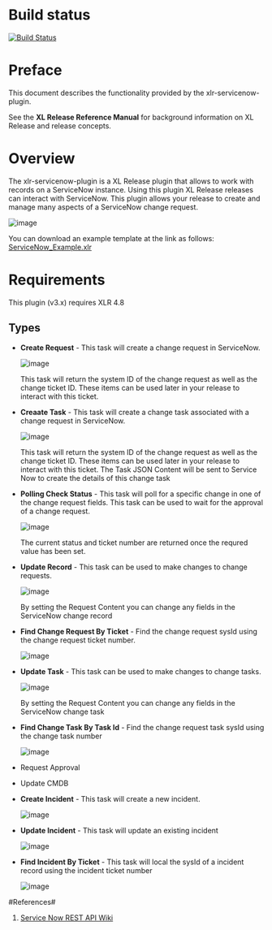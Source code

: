 # Build status #

[![Build Status](https://travis-ci.org/xebialabs-community/xlr-servicenow-plugin.svg?branch=master)](https://travis-ci.org/xebialabs-community/xlr-servicenow-plugin)

# Preface #

This document describes the functionality provided by the xlr-servicenow-plugin.

See the **XL Release Reference Manual** for background information on XL Release and release concepts.

# Overview #

The xlr-servicenow-plugin is a XL Release plugin that allows to work with records on a ServiceNow instance.  Using this plugin XL Release releases can interact with ServiceNow.  This plugin allows your release to create and manage many aspects of a ServiceNow change request.

![image](images/ReleaseExample.png)

You can download an example template at the link as follows:
[ServiceNow_Example.xlr](images/ServiceNow_Example.xlr)

# Requirements #

This plugin (v3.x) requires XLR 4.8

## Types ##


+ **Create Request** - This task will create a change request in ServiceNow.

	![image](images/CreateRequest.png)
	
	This task will return the system ID of the change request as well as the change ticket ID.  These items can be used later in your release to interact with this ticket.		
	 

+ **Creaate Task** - This task will create a change task associated with a change request in ServiceNow.

	![image](images/CreateTask.png)
	
	This task will return the system ID of the change request as well as the change ticket ID.  These items can be used later in your release to interact with this ticket.  The Task JSON Content will be sent to Service Now to create the details of this change task

+ **Polling Check Status** - This task will poll for a specific change in one of the change request fields.  This task can be used to wait for the approval of a change request.

	![image](images/PollingCheckStatus.png)
	
	The current status and ticket number are returned once the requred value has been set.

+ **Update Record** - This task can be used to make changes to change requests.

	![image](images/UpdateRecord.png)
	
	By setting the Request Content you can change any fields in the ServiceNow change record
	
+ **Find Change Request By Ticket** - Find the change request sysId using the change request ticket number.

	![image](images/FindChangeRequestByTicket.png)
	

+ **Update Task** - This task can be used to make changes to change tasks.

	![image](images/UpdateTask.png)
	
	By setting the Request Content you can change any fields in the ServiceNow change task
	
	
+ **Find Change Task By Task Id** - Find the change request task sysId using the change task number

	![image](images/FindChangeTaskByTaskId.png)
	

+ Request Approval
+ Update CMDB
+ **Create Incident** - This task will create a new incident.

	![image](images/CreateIncident.png)

+ **Update Incident** - This task will update an existing incident

	![image](images/UpdateIncident.png)

+ **Find Incident By Ticket** - This task will local the sysId of a incident record using the incident ticket number

	![image](images/FindIncidentByTicket.png)
	
		

#References#
1. [Service Now REST API Wiki](http://wiki.servicenow.com/index.php?title=Table_API#gsc.tab=0)

